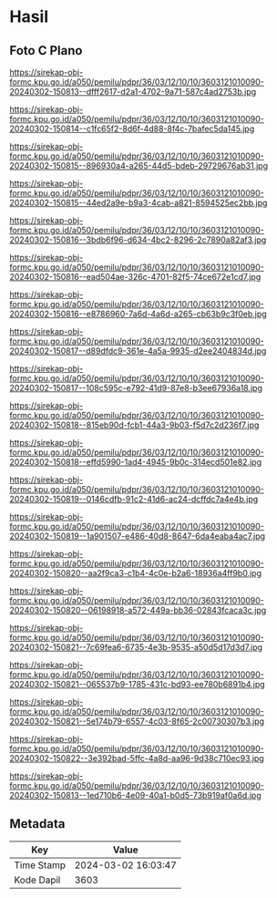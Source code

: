 # Hasil

## Foto C Plano

https://sirekap-obj-formc.kpu.go.id/a050/pemilu/pdpr/36/03/12/10/10/3603121010090-20240302-150813--dfff2617-d2a1-4702-9a71-587c4ad2753b.jpg

https://sirekap-obj-formc.kpu.go.id/a050/pemilu/pdpr/36/03/12/10/10/3603121010090-20240302-150814--c1fc65f2-8d6f-4d88-8f4c-7bafec5da145.jpg

https://sirekap-obj-formc.kpu.go.id/a050/pemilu/pdpr/36/03/12/10/10/3603121010090-20240302-150815--896930a4-a265-44d5-bdeb-29729676ab31.jpg

https://sirekap-obj-formc.kpu.go.id/a050/pemilu/pdpr/36/03/12/10/10/3603121010090-20240302-150815--44ed2a9e-b9a3-4cab-a821-8594525ec2bb.jpg

https://sirekap-obj-formc.kpu.go.id/a050/pemilu/pdpr/36/03/12/10/10/3603121010090-20240302-150816--3bdb6f96-d634-4bc2-8296-2c7890a82af3.jpg

https://sirekap-obj-formc.kpu.go.id/a050/pemilu/pdpr/36/03/12/10/10/3603121010090-20240302-150816--ead504ae-326c-4701-82f5-74ce672e1cd7.jpg

https://sirekap-obj-formc.kpu.go.id/a050/pemilu/pdpr/36/03/12/10/10/3603121010090-20240302-150816--e8786960-7a6d-4a6d-a265-cb63b9c3f0eb.jpg

https://sirekap-obj-formc.kpu.go.id/a050/pemilu/pdpr/36/03/12/10/10/3603121010090-20240302-150817--d89dfdc9-361e-4a5a-9935-d2ee2404834d.jpg

https://sirekap-obj-formc.kpu.go.id/a050/pemilu/pdpr/36/03/12/10/10/3603121010090-20240302-150817--108c595c-e792-41d9-87e8-b3ee67936a18.jpg

https://sirekap-obj-formc.kpu.go.id/a050/pemilu/pdpr/36/03/12/10/10/3603121010090-20240302-150818--815eb90d-fcb1-44a3-9b03-f5d7c2d236f7.jpg

https://sirekap-obj-formc.kpu.go.id/a050/pemilu/pdpr/36/03/12/10/10/3603121010090-20240302-150818--effd5990-1ad4-4945-9b0c-314ecd501e82.jpg

https://sirekap-obj-formc.kpu.go.id/a050/pemilu/pdpr/36/03/12/10/10/3603121010090-20240302-150819--0146cdfb-91c2-41d6-ac24-dcffdc7a4e4b.jpg

https://sirekap-obj-formc.kpu.go.id/a050/pemilu/pdpr/36/03/12/10/10/3603121010090-20240302-150819--1a901507-e486-40d8-8647-6da4eaba4ac7.jpg

https://sirekap-obj-formc.kpu.go.id/a050/pemilu/pdpr/36/03/12/10/10/3603121010090-20240302-150820--aa2f9ca3-c1b4-4c0e-b2a6-18936a4ff9b0.jpg

https://sirekap-obj-formc.kpu.go.id/a050/pemilu/pdpr/36/03/12/10/10/3603121010090-20240302-150820--06198918-a572-449a-bb36-02843fcaca3c.jpg

https://sirekap-obj-formc.kpu.go.id/a050/pemilu/pdpr/36/03/12/10/10/3603121010090-20240302-150821--7c69fea6-6735-4e3b-9535-a50d5d17d3d7.jpg

https://sirekap-obj-formc.kpu.go.id/a050/pemilu/pdpr/36/03/12/10/10/3603121010090-20240302-150821--065537b9-1785-431c-bd93-ee780b6891b4.jpg

https://sirekap-obj-formc.kpu.go.id/a050/pemilu/pdpr/36/03/12/10/10/3603121010090-20240302-150821--5e174b79-6557-4c03-8f65-2c00730307b3.jpg

https://sirekap-obj-formc.kpu.go.id/a050/pemilu/pdpr/36/03/12/10/10/3603121010090-20240302-150822--3e392bad-5ffc-4a8d-aa96-9d38c710ec93.jpg

https://sirekap-obj-formc.kpu.go.id/a050/pemilu/pdpr/36/03/12/10/10/3603121010090-20240302-150813--1ed710b6-4e09-40a1-b0d5-73b919af0a6d.jpg


## Metadata

| Key        | Value               |
| ---------- | ------------------- |
| Time Stamp | 2024-03-02 16:03:47 |
| Kode Dapil | 3603                |



